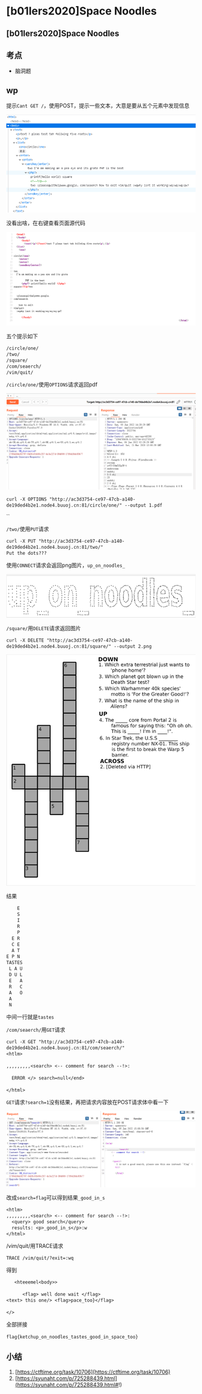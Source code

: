 # \[b01lers2020]Space Noodles

## \[b01lers2020]Space Noodles

## 考点

* 脑洞题

## wp

提示`Cant GET /`，使用POST，提示一些文本，大意是要从五个元素中发现信息

![](<../.gitbook/assets/image (29).png>)

没看出啥，在右键查看页面源代码

![](<../.gitbook/assets/image (19).png>)

五个提示如下

```
/circle/one/
/two/
/square/
/com/seaerch/
/vim/quit/
```

`/circle/one/`使用`OPTIONS`请求返回pdf

![](<../.gitbook/assets/image (3).png>)

```
curl -X OPTIONS "http://ac3d3754-ce97-47cb-a140-de19ded4b2e1.node4.buuoj.cn:81/circle/one/" --output 1.pdf
```

``

`/two/`使用`PUT`请求

```
curl -X PUT "http://ac3d3754-ce97-47cb-a140-de19ded4b2e1.node4.buuoj.cn:81/two/" 
Put the dots???
```

使用`CONNECT`请求会返回png图片，`up_on_noodles_`

![](<../.gitbook/assets/image (14).png>)

`/square/`用`DELETE`请求返回图片

```
curl -X DELETE "http://ac3d3754-ce97-47cb-a140-de19ded4b2e1.node4.buuoj.cn:81/square/" --output 2.png
```

![](<../.gitbook/assets/image (2).png>)

结果

```
    E
    S
    I
    R
    P
  E R
  C E
  A T
E P N
TASTES
 L A U
 D U L
 E   A
 R   C
 A   O
 A
 N
```

中间一行就是`tastes`

`/com/seaerch/`用`GET`请求

```
curl -X GET "http://ac3d3754-ce97-47cb-a140-de19ded4b2e1.node4.buuoj.cn:81/com/seaerch/"
<htlm>

,,,,,,,,,<search> <-- comment for search --!>:

  ERROR </> search=null</end>

</html>
```

`GET`请求`?search=1`没有结果，再把请求内容放在POST请求体中看一下

![](<../.gitbook/assets/image (33).png>)

改成`search=flag`可以得到结果`_good_in_s`

```
<htlm>
,,,,,,,,,<search> <-- comment for search --!>:
  <query> good search</query>
  results: <p>_good_in_s</p>:w
</html>
```

/vim/quit/用TRACE请求

```
TRACE /vim/quit/?exit=:wq
```

得到

```
   <hteeemel<body>>

      <flag> well done wait </flag>
<text> this one/> <flag>pace_too}</flag>

</>
```

全部拼接

`flag{ketchup_on_noodles_tastes_good_in_space_too}`

## 小结

1. [https://ctftime.org/task/10706](https://ctftime.org/task/10706)
2. [https://syunaht.com/p/725288439.html](https://syunaht.com/p/725288439.html#!)
